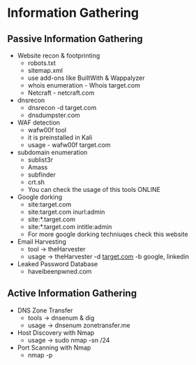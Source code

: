 # Information Gathering

## Passive Information Gathering

- Website recon & footprinting
    - robots.txt
    - sitemap.xml
    - use add-ons like BuiltWith & Wappalyzer
    - whois enumeration - Whois target.com
    - Netcraft - netcraft.com
- dnsrecon
    - dnsrecon -d target.com
    - dnsdumpster.com
- WAF detection
    - wafw00f tool
    - it is preinstalled in Kali
    - usage - wafw00f target.com
- subdomain enumeration
    - sublist3r
    - Amass
    - subfinder
    - crt.sh
    - You can check the usage of this tools ONLINE
- Google dorking
    - site:target.com
    - site:target.com inurl:admin
    - site:*.target.com
    - site:*.target.com intitle:admin
    - For more google dorking techniuqes check this website
- Email Harvesting
    - tool → theHarvester
    - usage → theHarvester -d [target.com](http://target.com) -b google, linkedin
- Leaked Password Database
    - haveibeenpwned.com

## Active Information Gathering

- DNS Zone Transfer
    - tools → dnsenum & dig
    - usage → dnsenum zonetransfer.me
- Host Discovery with Nmap
    - usage → sudo nmap -sn <target IP>/24
- Port Scanning with Nmap
    - nmap -p <port numbers you want to scan> <target IP>
